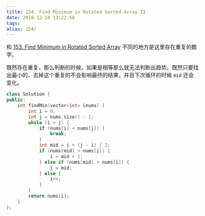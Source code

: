 ```yaml
---
title: 154. Find Minimum in Rotated Sorted Array II
date: 2018-12-10 13:22:58
tags:
alias: 154/
---
```


和 [153. Find Minimum in Rotated Sorted Array](https://songouyang.github.io/leetcode/find-minimum-in-rotated-sorted-array/) 不同的地方是这里存在重复的数字。

<!--more-->

既然存在重复，那么判断的时候，如果是相等那么就无法判断出趋势。既然只要找出最小的，去掉这个重复的不会影响最终的结果，并且下次循环的时候 `mid` 还会变化。

```cpp
class Solution {
public:
    int findMin(vector<int> &nums) {
        int i = 0;
        int j = nums.size() - 1;
        while (i < j) {
            if (nums[i] < nums[j]) {
                break;
            }
            int mid = i + (j - i) / 2;
            if (nums[mid] > nums[i]) {
                i = mid + 1;
            } else if (nums[mid] < nums[i]) {
                j = mid;
            } else {
                i++;
            }
        }
        return nums[i];
    }
};
```
